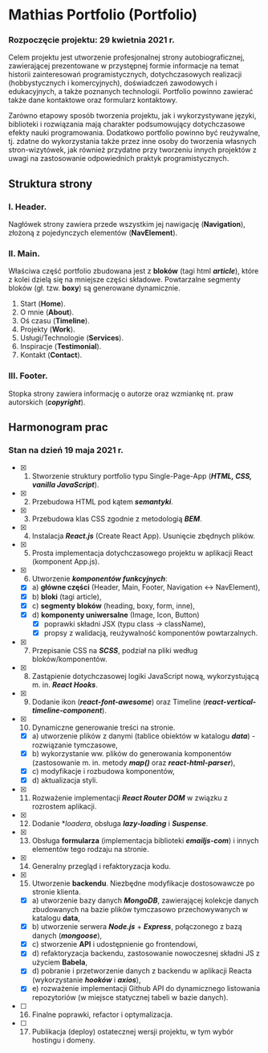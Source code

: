 # Mathias Portfolio (Portfolio)

### Rozpoczęcie projektu: 29 kwietnia 2021 r.

Celem projektu jest utworzenie profesjonalnej strony autobiograficznej, zawierającej prezentowane w przystępnej formie informacje na temat historii zainteresowań programistycznych, dotychczasowych realizacji (hobbystycznych i komercyjnych), doświadczeń zawodowych i edukacyjnych, a także poznanych technologii. Portfolio powinno zawierać także dane kontaktowe oraz formularz kontaktowy. 

Zarówno etapowy sposób tworzenia projektu, jak i wykorzystywane języki, biblioteki i rozwiązania mają charakter podsumowujący dotychczasowe efekty nauki programowania. Dodatkowo portfolio powinno być reużywalne, tj. zdatne do wykorzystania także przez inne osoby do tworzenia własnych stron-wizytówek, jak również przydatne przy tworzeniu innych projektów z uwagi na zastosowanie odpowiednich praktyk programistycznych.

## Struktura strony

### I. Header.
Nagłówek strony zawiera przede wszystkim jej nawigację (**Navigation**), złożoną z pojedynczych elementów (**NavElement**).

### II. Main.
Właściwa część portfolio zbudowana jest z **bloków** (tagi html ***article***), które z kolei dzielą się na mniejsze części składowe. Powtarzalne segmenty bloków (gł. tzw. **boxy**) są generowane dynamicznie.

 1. Start (**Home**).
 2. O mnie (**About**).
 3. Oś czasu (**Timeline**).
 4. Projekty (**Work**).
 5. Usługi/Technologie (**Services**).
 6. Inspiracje (**Testimonial**).
 7. Kontakt (**Contact**).

### III. Footer.
Stopka strony zawiera informację o autorze oraz wzmiankę nt. praw autorskich (***copyright***).

## Harmonogram prac

### Stan na dzień 19 maja 2021 r.

 - [x] 1. Stworzenie struktury portfolio typu Single-Page-App (***HTML, CSS, vanilla JavaScript***).
 - [x] 2. Przebudowa HTML pod kątem ***semantyki***.
 - [x] 3. Przebudowa klas CSS zgodnie z metodologią ***BEM***.
 - [x] 4. Instalacja ***React.js*** (Create React App). Usunięcie zbędnych plików.
 - [x] 5. Prosta implementacja dotychczasowego projektu w aplikacji React (komponent App.js).
 - [x] 6. Utworzenie ***komponentów funkcyjnych***:
	 - [x] a) **główne części** (Header, Main, Footer, Navigation <-> NavElement),
	 - [x] b) **bloki** (tagi article),
	 - [x] c) **segmenty bloków** (heading, boxy, form, inne),
	 - [x] d) **komponenty uniwersalne** (Image, Icon, Button)
		 - [x] poprawki składni JSX (typu class -> className),
		 - [x] propsy z walidacją, reużywalność komponentów powtarzalnych.
- [x] 7. Przepisanie CSS na ***SCSS***, podział na pliki według bloków/komponentów.
- [x] 8. Zastąpienie dotychczasowej logiki JavaScript nową, wykorzystującą m. in. ***React Hooks***.
- [x] 9. Dodanie ikon (***react-font-awesome***) oraz Timeline (***react-vertical-timeline-component***).
- [x] 10. Dynamiczne generowanie treści na stronie.
	- [x] a) utworzenie plików z danymi (tablice obiektów w katalogu ***data***) - rozwiązanie tymczasowe,
	- [x] b) wykorzystanie ww. plików do generowania komponentów (zastosowanie m. in. metody ***map()*** oraz ***react-html-parser***),
	- [x] c) modyfikacje i rozbudowa komponentów,
	- [x] d) aktualizacja styli.
- [x] 11. Rozważenie implementacji ***React Router DOM*** w związku z rozrostem aplikacji.
- [x] 12. Dodanie **loadera*, obsługa ***lazy-loading*** i ***Suspense***.
- [x] 13. Obsługa **formularza** (implementacja biblioteki ***emailjs-com***) i innych elementów tego rodzaju na stronie.
- [x] 14. Generalny przegląd i refaktoryzacja kodu.
- [x] 15. Utworzenie **backendu**. Niezbędne modyfikacje dostosowawcze po stronie klienta.
	- [x] a) utworzenie bazy danych ***MongoDB***, zawierającej kolekcje danych zbudowanych na bazie plików tymczasowo przechowywanych w katalogu **data**,
	- [x] b) utworzenie serwera ***Node.js*** + ***Express***, połączonego z bazą danych (***mongoose***), 
	- [x] c) stworzenie **API** i udostępnienie go frontendowi,
	- [x] d) refaktoryzacja backendu, zastosowanie nowoczesnej składni JS z użyciem **Babela**,
	- [x] d) pobranie i przetworzenie danych z backendu w aplikacji Reacta (wykorzystanie ***hooków*** i ***axios***),
	- [x] e) rozważenie implementacji Github API do dynamicznego listowania repozytoriów (w miejsce statycznej tabeli w bazie danych).
- [ ] 16. Finalne poprawki, refactor i optymalizacja.
- [ ] 17. Publikacja (deploy) ostatecznej wersji projektu, w tym wybór hostingu i domeny.
